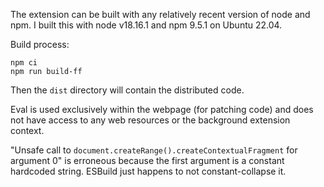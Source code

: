 The extension can be built with any relatively recent version of node and npm.
I built this with node v18.16.1 and npm 9.5.1 on Ubuntu 22.04.

Build process:

```
npm ci
npm run build-ff
```

Then the `dist` directory will contain the distributed code.

Eval is used exclusively within the webpage (for patching code) and does not have access to any web resources or the background extension context.

"Unsafe call to `document.createRange().createContextualFragment` for argument 0" is erroneous because the first argument is a constant hardcoded string. ESBuild just happens to not constant-collapse it.
